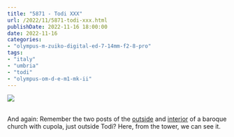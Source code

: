 ```yaml
---
title: "5871 - Todi XXX"
url: /2022/11/5871-todi-xxx.html
publishDate: 2022-11-16 18:00:00
date: 2022-11-16
categories:
- "olympus-m-zuiko-digital-ed-7-14mm-f2-8-pro"
tags:
- "italy"
- "umbria"
- "todi"
- "olympus-om-d-e-m1-mk-ii"
---
```

<div class="container">
<div class="center"><a target="_blank" href="https://d25zfm9zpd7gm5.cloudfront.net/1200x1200/2019/20190907_131606_lr.jpg"><img class="webfeedsFeaturedVisual" src="https://d25zfm9zpd7gm5.cloudfront.net/0600x0600/2019/20190907_131606_lr.jpg" /></a></div>
</div>
<br />

And again: Remember the two posts of the
[outside](https://blog.andreas-manessinger.info/2022/07/5738-todi-i.html)
and
[interior](https://blog.andreas-manessinger.info/2022/07/5739-todi-ii.html)
of a baroque church with cupola, just outside Todi? Here,
from the tower, we can see it.
